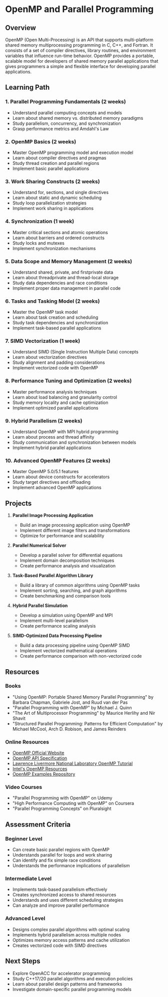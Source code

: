 # OpenMP and Parallel Programming

## Overview
OpenMP (Open Multi-Processing) is an API that supports multi-platform shared memory multiprocessing programming in C, C++, and Fortran. It consists of a set of compiler directives, library routines, and environment variables that influence run-time behavior. OpenMP provides a portable, scalable model for developers of shared memory parallel applications that gives programmers a simple and flexible interface for developing parallel applications.

## Learning Path

### 1. Parallel Programming Fundamentals (2 weeks)
- Understand parallel computing concepts and models
- Learn about shared memory vs. distributed memory paradigms
- Study parallelism, concurrency, and synchronization
- Grasp performance metrics and Amdahl's Law

### 2. OpenMP Basics (2 weeks)
- Master OpenMP programming model and execution model
- Learn about compiler directives and pragmas
- Study thread creation and parallel regions
- Implement basic parallel applications

### 3. Work Sharing Constructs (2 weeks)
- Understand for, sections, and single directives
- Learn about static and dynamic scheduling
- Study loop parallelization strategies
- Implement work sharing in applications

### 4. Synchronization (1 week)
- Master critical sections and atomic operations
- Learn about barriers and ordered constructs
- Study locks and mutexes
- Implement synchronization mechanisms

### 5. Data Scope and Memory Management (2 weeks)
- Understand shared, private, and firstprivate data
- Learn about threadprivate and thread-local storage
- Study data dependencies and race conditions
- Implement proper data management in parallel code

### 6. Tasks and Tasking Model (2 weeks)
- Master the OpenMP task model
- Learn about task creation and scheduling
- Study task dependencies and synchronization
- Implement task-based parallel applications

### 7. SIMD Vectorization (1 week)
- Understand SIMD (Single Instruction Multiple Data) concepts
- Learn about vectorization directives
- Study alignment and padding considerations
- Implement vectorized code with OpenMP

### 8. Performance Tuning and Optimization (2 weeks)
- Master performance analysis techniques
- Learn about load balancing and granularity control
- Study memory locality and cache optimization
- Implement optimized parallel applications

### 9. Hybrid Parallelism (2 weeks)
- Understand OpenMP with MPI hybrid programming
- Learn about process and thread affinity
- Study communication and synchronization between models
- Implement hybrid parallel applications

### 10. Advanced OpenMP Features (2 weeks)
- Master OpenMP 5.0/5.1 features
- Learn about device constructs for accelerators
- Study target directives and offloading
- Implement advanced OpenMP applications

## Projects

1. **Parallel Image Processing Application**
   - Build an image processing application using OpenMP
   - Implement different image filters and transformations
   - Optimize for performance and scalability

2. **Parallel Numerical Solver**
   - Develop a parallel solver for differential equations
   - Implement domain decomposition techniques
   - Create performance analysis and visualization

3. **Task-Based Parallel Algorithm Library**
   - Build a library of common algorithms using OpenMP tasks
   - Implement sorting, searching, and graph algorithms
   - Create benchmarking and comparison tools

4. **Hybrid Parallel Simulation**
   - Develop a simulation using OpenMP and MPI
   - Implement multi-level parallelism
   - Create performance scaling analysis

5. **SIMD-Optimized Data Processing Pipeline**
   - Build a data processing pipeline using OpenMP SIMD
   - Implement vectorized mathematical operations
   - Create performance comparison with non-vectorized code

## Resources

### Books
- "Using OpenMP: Portable Shared Memory Parallel Programming" by Barbara Chapman, Gabriele Jost, and Ruud van der Pas
- "Parallel Programming with OpenMP" by Michael J. Quinn
- "The Art of Multiprocessor Programming" by Maurice Herlihy and Nir Shavit
- "Structured Parallel Programming: Patterns for Efficient Computation" by Michael McCool, Arch D. Robison, and James Reinders

### Online Resources
- [OpenMP Official Website](https://www.openmp.org/)
- [OpenMP API Specification](https://www.openmp.org/specifications/)
- [Lawrence Livermore National Laboratory OpenMP Tutorial](https://computing.llnl.gov/tutorials/openMP/)
- [Intel's OpenMP Resources](https://www.intel.com/content/www/us/en/developer/tools/oneapi/openmp.html)
- [OpenMP Examples Repository](https://github.com/OpenMP/Examples)

### Video Courses
- "Parallel Programming with OpenMP" on Udemy
- "High Performance Computing with OpenMP" on Coursera
- "Parallel Programming Concepts" on Pluralsight

## Assessment Criteria

### Beginner Level
- Can create basic parallel regions with OpenMP
- Understands parallel for loops and work sharing
- Can identify and fix simple race conditions
- Understands the performance implications of parallelism

### Intermediate Level
- Implements task-based parallelism effectively
- Creates synchronized access to shared resources
- Understands and uses different scheduling strategies
- Can analyze and improve parallel performance

### Advanced Level
- Designs complex parallel algorithms with optimal scaling
- Implements hybrid parallelism across multiple nodes
- Optimizes memory access patterns and cache utilization
- Creates vectorized code with SIMD directives

## Next Steps
- Explore OpenACC for accelerator programming
- Study C++17/20 parallel algorithms and execution policies
- Learn about parallel design patterns and frameworks
- Investigate domain-specific parallel programming models
